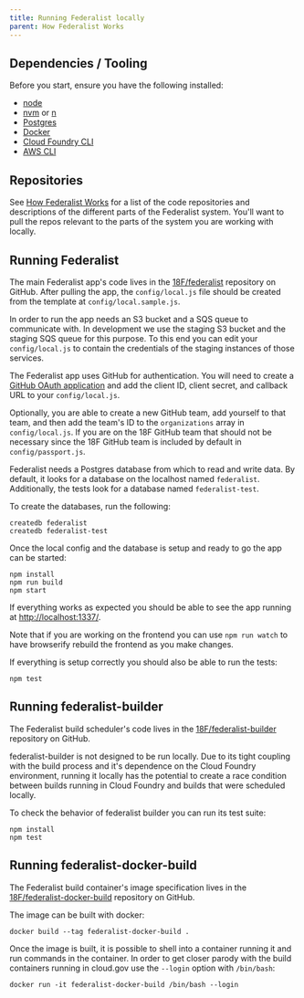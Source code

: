 ```yaml
---
title: Running Federalist locally
parent: How Federalist Works
---
```


## Dependencies / Tooling

Before you start, ensure you have the following installed:

- [node](https://nodejs.org/en/download/package-manager/#osx)
- [nvm](https://github.com/creationix/nvm#installation) or [n](https://github.com/tj/n#installation)
- [Postgres](https://www.postgresql.org/)
- [Docker](https://docs.docker.com/engine/installation/mac/)
- [Cloud Foundry CLI](https://docs.cloudfoundry.org/cf-cli/install-go-cli.html)
- [AWS CLI](https://aws.amazon.com/cli/)

## Repositories

See [How Federalist Works]({{site.baseurl}}/pages/how-federalist-works) for a list of the code repositories and descriptions of the different parts of the Federalist system. You'll want to pull the repos relevant to the parts of the system you are working with locally.

## Running Federalist

The main Federalist app's code lives in the [18F/federalist](https://github.com/18F/federalist) repository on GitHub. After pulling the app, the `config/local.js` file should be created from the template at `config/local.sample.js`.

In order to run the app needs an S3 bucket and a SQS queue to communicate with. In development we use the staging S3 bucket and the staging SQS queue for this purpose. To this end you can edit your `config/local.js` to contain the credentials of the staging instances of those services.

The Federalist app uses GitHub for authentication. You will need to create a [GitHub OAuth application](https://github.com/settings/applications/new) and add the client ID, client secret, and callback URL to your `config/local.js`.

Optionally, you are able to create a new GitHub team, add yourself to that team, and then add the team's ID to the `organizations` array in `config/local.js`. If you are on the 18F GitHub team that should not be necessary since the 18F GitHub team is included by default in `config/passport.js`.

Federalist needs a Postgres database from which to read and write data. By default, it looks for a database on the localhost named `federalist`. Additionally, the tests look for a database named `federalist-test`.

To create the databases, run the following:

```
createdb federalist
createdb federalist-test
```

Once the local config and the database is setup and ready to go the app can be started:

```
npm install
npm run build
npm start
```

If everything works as expected you should be able to see the app running at [http://localhost:1337/](http://localhost:1337/).

Note that if you are working on the frontend you can use `npm run watch` to have browserify rebuild the frontend as you make changes.

If everything is setup correctly you should also be able to run the tests:

```
npm test
```

## Running federalist-builder

The Federalist build scheduler's code lives in the [18F/federalist-builder](https://github.com/18F/federalist-builder) repository on GitHub.

federalist-builder is not designed to be run locally. Due to its tight coupling with the build process and it's dependence on the Cloud Foundry environment, running it locally has the potential to create a race condition between builds running in Cloud Foundry and builds that were scheduled locally.

To check the behavior of federalist builder you can run its test suite:

```
npm install
npm test
```

## Running federalist-docker-build

The Federalist build container's image specification lives in the [18F/federalist-docker-build](https://github.com/18F/federalist-docker-build) repository on GitHub.

The image can be built with docker:

```
docker build --tag federalist-docker-build .
```

Once the image is built, it is possible to shell into a container running it and run commands in the container. In order to get closer parody with the build containers running in cloud.gov use the `--login` option with `/bin/bash`:

```
docker run -it federalist-docker-build /bin/bash --login
```
